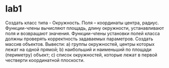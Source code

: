 # lab1
Создать класс типа - Окружность. 
Поля – координаты центра, радиус. 
Функции-члены вычисляют площадь, длину окружности, устанавливают поля и возвращают значения. 
Функции-члены установки полей класса должны проверять корректность задаваемых параметров. 
Создать массив объектов. Вывести: 
                a)  группы окружностей, центры которых лежат на одной прямой; 
                b)  наибольший и наименьший по площади (периметру) объект; 
                с) список окружностей, которые лежат в первой честверти координатной плоскости. 
